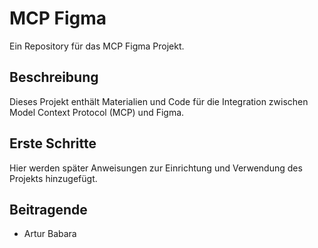 # MCP Figma

Ein Repository für das MCP Figma Projekt.

## Beschreibung

Dieses Projekt enthält Materialien und Code für die Integration zwischen Model Context Protocol (MCP) und Figma.

## Erste Schritte

Hier werden später Anweisungen zur Einrichtung und Verwendung des Projekts hinzugefügt.

## Beitragende

- Artur Babara
